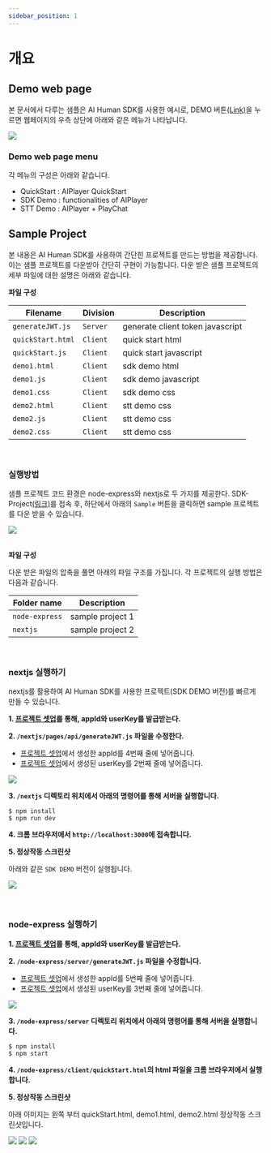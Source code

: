 ```yaml
---
sidebar_position: 1
---
```


# 개요

## Demo web page

본 문서에서 다루는 샘플은 AI Human SDK를 사용한 예시로, DEMO 버튼[(Link)](https://aihuman.deepbrain.io/webdemo/demo1.html)을 누르면 웹페이지의 우측 상단에 아래와 같은 메뉴가 나타납니다.

<img src="/img/aihuman/web/demo_btn.png" />

### Demo web page menu

각 메뉴의 구성은 아래와 같습니다.

- QuickStart : AIPlayer QuickStart
- SDK Demo : functionalities of AIPlayer
- STT Demo : AIPlayer + PlayChat

## Sample Project

본 내용은 AI Human SDK를 사용하여 간단힌 프로젝트를 만드는 방법을 제공합니다. 이는 샘플 프로젝트를 다운받아 간단히 구현이 가능합니다. 다운 받은 샘플 프로젝트의 세부 파일에 대한 설명은 아래와 같습니다.

**파일 구성**

| Filename          | Division | Description                      |
| ----------------- | -------- | -------------------------------- |
| `generateJWT.js`  | `Server` | generate client token javascript |
| `quickStart.html` | `Client` | quick start html                 |
| `quickStart.js`   | `Client` | quick start javascript           |
| `demo1.html`      | `Client` | sdk demo html                    |
| `demo1.js`        | `Client` | sdk demo javascript              |
| `demo1.css`       | `Client` | sdk demo css                     |
| `demo2.html`      | `Client` | stt demo css                     |
| `demo2.js`        | `Client` | stt demo css                     |
| `demo2.css`       | `Client` | stt demo css                     |

<br />

### 실행방법

샘플 프로젝트 코드 환경은 node-express와 nextjs로 두 가지를 제공한다. SDK-Project[(링크)](https://aihuman.deepbrain.io/aihuman/sdk)를 접속 후, 하단에서 아래의 `Sample` 버튼을 클릭하면 sample 프로젝트를 다운 받을 수 있습니다.

<img src="/img/aihuman/web/sdk_sample1.png" />

<br />
<br />

**파일 구성**

다운 받은 파일의 압축을 풀면 아래의 파일 구조를 가집니다. 각 프로젝트의 실행 방법은 다음과 같습니다.

| Folder name    | Description      |
| -------------- | ---------------- |
| `node-express` | sample project 1 |
| `nextjs`       | sample project 2 |

<br />

### nextjs 실행하기

nextjs를 활용하여 AI Human SDK를 사용한 프로젝트(SDK DEMO 버전)를 빠르게 만들 수 있습니다.

**1. [프로젝트 셋업](../getting-started/projectsetup)를 통해, appId와 userKey를 발급받는다.**

**2. `/nextjs/pages/api/generateJWT.js` 파일을 수정한다.**

- [프로젝트 셋업](../getting-started/projectsetup)에서 생성한 appId를 4번째 줄에 넣어줍니다.
- [프로젝트 셋업](../getting-started/projectsetup)에서 생성된 userKey를 2번째 줄에 넣어줍니다.

<img src="/img/aihuman/web/sdk_sample3.png" />

**3. `/nextjs` 디렉토리 위치에서 아래의 명령어를 통해 서버을 실행합니다.**

```
$ npm install
$ npm run dev
```

**4. 크롬 브라우저에서 `http://localhost:3000`에 접속합니다.**

**5. 정상작동 스크린샷**

아래와 같은 `SDK DEMO` 버전이 실행됩니다.

<img src="/img/aihuman/web/sdk_demo_01.png" />

<br />
<br />
<br />

### node-express 실행하기

**1. [프로젝트 셋업](../getting-started/projectsetup)를 통해, appId와 userKey를 발급받는다.**

**2. `/node-express/server/generateJWT.js` 파일을 수정합니다.**

- [프로젝트 셋업](../getting-started/projectsetup)에서 생성한 appId를 5번째 줄에 넣어줍니다.
- [프로젝트 셋업](../getting-started/projectsetup)에서 생성된 userKey를 3번째 줄에 넣어줍니다.

<img src="/img/aihuman/web/sdk_sample2.png" />

**3. `/node-express/server` 디렉토리 위치에서 아래의 명령어를 통해 서버을 실행합니다.**

```
$ npm install
$ npm start
```

**4. `/node-express/client/quickStart.html`의 html 파일을 크롬 브라우저에서 실행합니다.**

**5. 정상작동 스크린샷**

아래 이미지는 왼쪽 부터 quickStart.html, demo1.html, demo2.html 정상작동 스크린샷입니다.

<img src="/img/aihuman/web/quick_start.png" />
<img src="/img/aihuman/web/sdk_demo_01.png" />
<img src="/img/aihuman/web/stt_demo_01.png" />
